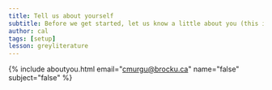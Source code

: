 ```yaml
---
title: Tell us about yourself
subtitle: Before we get started, let us know a little about you (this is optional, but helps us out a lot!)
author: cal
tags: [setup]
lesson: greyliterature
---
```



{% include aboutyou.html email="cmurgu@brocku.ca" name="false" subject="false" %}
<br>